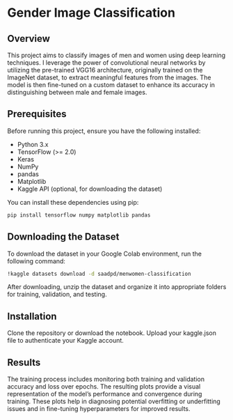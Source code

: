 # Gender Image Classification

## Overview
This project aims to classify images of men and women using deep learning techniques. I leverage the power of convolutional neural networks by utilizing the pre-trained VGG16 architecture, originally trained on the ImageNet dataset, to extract meaningful features from the images. The model is then fine-tuned on a custom dataset to enhance its accuracy in distinguishing between male and female images.

## Prerequisites

Before running this project, ensure you have the following installed:

*   Python 3.x
*   TensorFlow (>= 2.0)
*   Keras
*   NumPy
*   pandas
*   Matplotlib
*   Kaggle API (optional, for downloading the dataset)

You can install these dependencies using pip:

```bash
pip install tensorflow numpy matplotlib pandas
```

## Downloading the Dataset
To download the dataset in your Google Colab environment, run the following command:
```bash
!kaggle datasets download -d saadpd/menwomen-classification
```
After downloading, unzip the dataset and organize it into appropriate folders for training, validation, and testing.


## Installation
Clone the repository or download the notebook.
Upload your kaggle.json file to authenticate your Kaggle account. 

## Results
The training process includes monitoring both training and validation accuracy and loss over epochs. The resulting plots provide a visual representation of the model’s performance and convergence during training. These plots help in diagnosing potential overfitting or underfitting issues and in fine-tuning hyperparameters for improved results.
